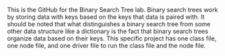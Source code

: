 This is the GitHub for the Binary Search Tree lab. 
Binary search trees work by storing data with keys based on the keys that data is paired with. It should be noted that what distinguishes a binary search tree from some other data structure like a dictionary is the fact that binary search trees organize data based on their keys.
This specific project has one class file, one node file, and one driver file to run the class file and the node file.
